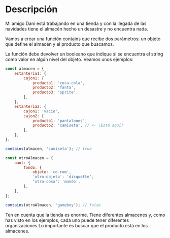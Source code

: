 # Descripción

Mi amigo Dani está trabajando en una tienda y con la llegada de las navidades tiene el almacén hecho un desastre y no encuentra nada.

Vamos a crear una función contains que recibe dos parámetros: un objeto que define el almacén y el producto que buscamos.

La función debe devolver un booleano que indique si se encuentra el string como valor en algún nivel del objeto. Veamos unos ejemplos:

```js
const almacen = {
	estanteria1: {
		cajon1: {
			producto1: 'coca-cola',
			producto2: 'fanta',
			producto3: 'sprite',
		},
	},
	estanteria2: {
		cajon1: 'vacio',
		cajon2: {
			producto1: 'pantalones',
			producto2: 'camiseta', // <- ¡Está aquí!
		},
	},
};

contains(almacen, 'camiseta'); // true

const otroAlmacen = {
	baul: {
		fondo: {
			objeto: 'cd-rom',
			'otro-objeto': 'disquette',
			'otra-cosa': 'mando',
		},
	},
};

contains(otroAlmacen, 'gameboy'); // false
```

Ten en cuenta que la tienda es enorme. Tiene diferentes almacenes y, como has visto en los ejemplos, cada uno puede tener diferentes organizaciones.Lo importante es buscar que el producto está en los almacenes.
